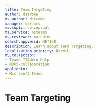 ```yaml
---
title: Team Targeting
author: dstrome
ms.author: dstrome
manager: serdars
ms.topic: conceptual
ms.service: msteams
ms.reviewer: marubins
search.appverid: MET150
description: Learn about Team Targeting.
localization_priority: Normal
MS.collection: 
- Teams_ITAdmin_Help
- M365-collaboration
appliesto: 
- Microsoft Teams
---
```


# Team Targeting